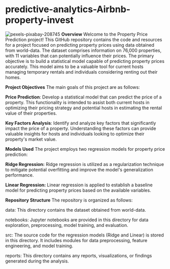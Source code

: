 # predictive-analytics-Airbnb-property-invest
![pexels-pixabay-208745](https://github.com/Gibran-Cor/predictive-analytics-Airbnb-property-invest/assets/142538044/f9a83f58-1df4-4e4c-86e3-3a681458d072)
**Overview**
Welcome to the Property Price Prediction project! This GitHub repository contains the code and resources for a project focused on predicting property prices using data obtained from world-data. The dataset comprises information on 76,000 properties, with 11 variables that can potentially influence their prices. The primary objective is to build a statistical model capable of predicting property prices accurately. This model aims to be a valuable tool for current hosts managing temporary rentals and individuals considering renting out their homes.

**Project Objectives**
The main goals of this project are as follows:

**Price Prediction**: Develop a statistical model that can predict the price of a property. This functionality is intended to assist both current hosts in optimizing their pricing strategy and potential hosts in estimating the rental value of their properties.

**Key Factors Analysis**: Identify and analyze key factors that significantly impact the price of a property. Understanding these factors can provide valuable insights for hosts and individuals looking to optimize their property's market value.

**Models Used**
The project employs two regression models for property price prediction:

**Ridge Regression:** Ridge regression is utilized as a regularization technique to mitigate potential overfitting and improve the model's generalization performance.

**Linear Regression:** Linear regression is applied to establish a baseline model for predicting property prices based on the available variables.

**Repository Structure**
The repository is organized as follows:

data: This directory contains the dataset obtained from world-data.

notebooks: Jupyter notebooks are provided in this directory for data exploration, preprocessing, model training, and evaluation.

src: The source code for the regression models (Ridge and Linear) is stored in this directory. It includes modules for data preprocessing, feature engineering, and model training.

reports: This directory contains any reports, visualizations, or findings generated during the analysis.
